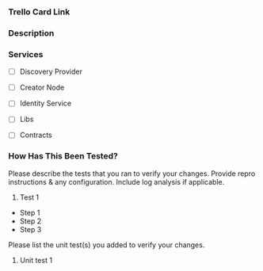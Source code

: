 ### Trello Card Link


### Description


### Services

- [ ] Discovery Provider
- [ ] Creator Node
- [ ] Identity Service
- [ ] Libs
- [ ] Contracts


### How Has This Been Tested?

Please describe the tests that you ran to verify your changes. Provide repro instructions & any configuration.
Include log analysis if applicable.

1. Test 1
- Step 1
- Step 2
- Step 3

Please list the unit test(s) you added to verify your changes.

1. Unit test 1

